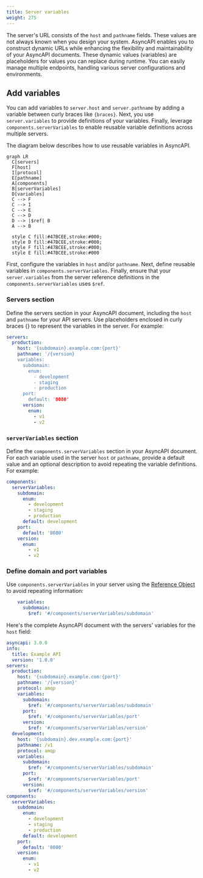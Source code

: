 ```yaml
---
title: Server variables
weight: 275
---
```


The server's URL consists of the `host` and `pathname` fields. These values are not always known when you design your system. AsyncAPI enables you to construct dynamic URLs while enhancing the flexibility and maintainability of your AsyncAPI documents. These dynamic values (variables) are placeholders for values you can replace during runtime. You can easily manage multiple endpoints, handling various server configurations and environments.

## Add variables

You can add variables to `server.host` and `server.pathname` by adding a variable between curly braces like `{braces}`. Next, you use `server.variables` to provide definitions of your variables. Finally, leverage `components.serverVariables` to enable reusable variable definitions across multiple servers.

The diagram below describes how to use reusable variables in AsyncAPI.

```mermaid
graph LR
  C[servers]
  F[host]
  I[protocol]
  E[pathname]
  A[components]
  B[serverVariables]
  D[variables]
  C --> F
  C --> I
  C --> E
  C --> D
  D --> |$ref| B
  A --> B
  
  style C fill:#47BCEE,stroke:#000;
  style D fill:#47BCEE,stroke:#000;
  style F fill:#47BCEE,stroke:#000;
  style E fill:#47BCEE,stroke:#000
```

First, configure the variables in `host` and/or `pathname`. Next, define reusable variables in `components.serverVariables`. Finally, ensure that your `server.variables` from the server reference definitions in the `components.serverVariables` uses `$ref`.

### Servers section

Define the servers section in your AsyncAPI document, including the `host` and `pathname` for your API servers. Use placeholders enclosed in curly braces {} to represent the variables in the server. For example:

```yaml
servers:
  production:
    host: '{subdomain}.example.com:{port}'
    pathname: '/{version}
    variables:
      subdomain:
        enum:
          - development
          - staging
          - production
      port:
        default: '8080'
      version:
        enum:
          - v1
          - v2
```

### `serverVariables` section

Define the `components.serverVariables` section in your AsyncAPI document. For each variable used in the server `host` or `pathname`, provide a default value and an optional description to avoid repeating the variable definitions. For example:

```yaml
components:
  serverVariables:
    subdomain:
      enum:
        - development
        - staging
        - production
      default: development
    port:
      default: '8080'
    version:
      enum:
        - v1
        - v2
```

### Define domain and port variables

Use `components.serverVariables` in your server using the [Reference Object](/docs/reference/specification/v3.0.0#referenceObject) to avoid repeating information:

```yml
    variables:
      subdomain:
        $ref: '#/components/serverVariables/subdomain'
```

Here's the complete AsyncAPI document with the servers' variables for the `host` field:

```yaml
asyncapi: 3.0.0
info:
  title: Example API
  version: '1.0.0'
servers:
  production:
    host: '{subdomain}.example.com:{port}'
    pathname: '/{version}'
    protocol: amqp
    variables:
      subdomain:
        $ref: '#/components/serverVariables/subdomain'
      port:
        $ref: '#/components/serverVariables/port'
      version:
        $ref: '#/components/serverVariables/version'
  development:
    host: '{subdomain}.dev.example.com:{port}'
    pathname: /v1
    protocol: amqp
    variables:
      subdomain:
        $ref: '#/components/serverVariables/subdomain'
      port:
        $ref: '#/components/serverVariables/port'
      version:
        $ref: '#/components/serverVariables/version'
components:
  serverVariables:
    subdomain:
      enum:
        - development
        - staging
        - production
      default: development
    port:
      default: '8080'
    version:
      enum:
        - v1
        - v2
```
